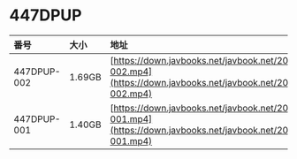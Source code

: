 # 447DPUP

| 番号 | 大小 | 地址 |
| :--- | :--- | :--- |
| 447DPUP-002 | 1.69GB | [https://down.javbooks.net/javbook.net/2020/06/23/447DPUP-002.mp4](https://down.javbooks.net/javbook.net/2020/06/23/447DPUP-002.mp4) |
| 447DPUP-001 | 1.40GB | [https://down.javbooks.net/javbook.net/2020/06/23/447DPUP-001.mp4](https://down.javbooks.net/javbook.net/2020/06/23/447DPUP-001.mp4) |



